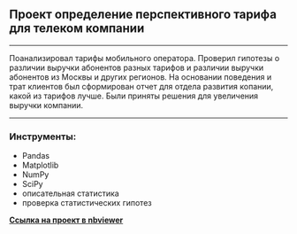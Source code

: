 ## Проект определение перспективного тарифа для телеком компании
_________________
Поанализировал тарифы мобильного оператора.  Проверил гипотезы о различии выручки абонентов разных тарифов и различии выручки абонентов из Москвы и других регионов. На основании поведения и трат клиентов был сформирован отчет для отдела развития копании, какой из тарифов лучше. Были приняты решения для увеличения выручки компании. 
____________________
### Инструменты:
- Pandas
- Matplotlib
- NumPy
- SciPy
- описательная статистика
- проверка статистических гипотез

[**Ссылка на проект в nbviewer**](https://nbviewer.jupyter.org/github/konicaRu/data_analyst/blob/master/3_project_statistical_analysis_data/3_project_telecom_tariff.ipynb)
